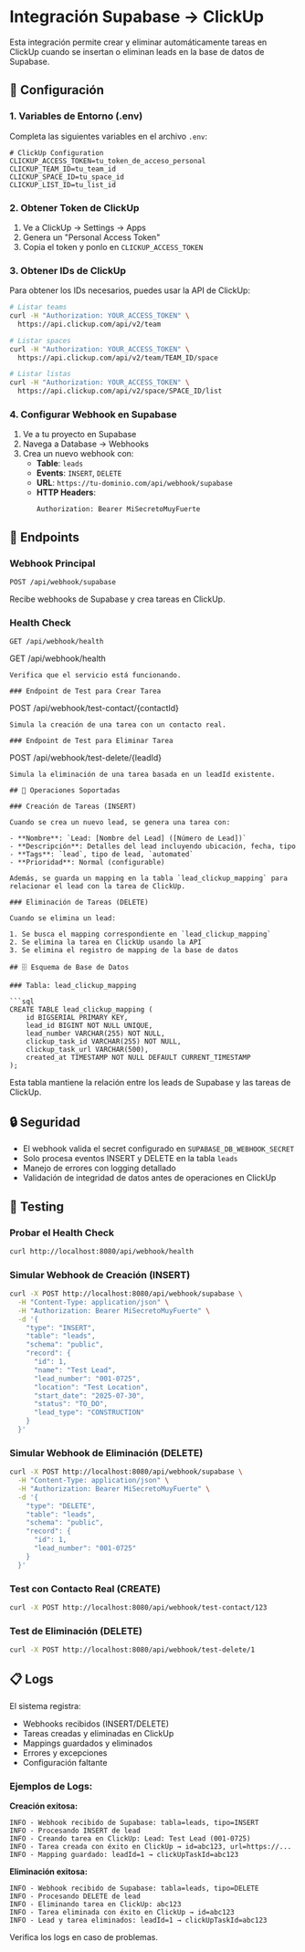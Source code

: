 # Integración Supabase → ClickUp

Esta integración permite crear y eliminar automáticamente tareas en ClickUp cuando se insertan o eliminan leads en la base de datos de Supabase.

## 🔧 Configuración

### 1. Variables de Entorno (.env)

Completa las siguientes variables en el archivo `.env`:

```properties
# ClickUp Configuration
CLICKUP_ACCESS_TOKEN=tu_token_de_acceso_personal
CLICKUP_TEAM_ID=tu_team_id
CLICKUP_SPACE_ID=tu_space_id  
CLICKUP_LIST_ID=tu_list_id
```

### 2. Obtener Token de ClickUp

1. Ve a ClickUp → Settings → Apps
2. Genera un "Personal Access Token"
3. Copia el token y ponlo en `CLICKUP_ACCESS_TOKEN`

### 3. Obtener IDs de ClickUp

Para obtener los IDs necesarios, puedes usar la API de ClickUp:

```bash
# Listar teams
curl -H "Authorization: YOUR_ACCESS_TOKEN" \
  https://api.clickup.com/api/v2/team

# Listar spaces
curl -H "Authorization: YOUR_ACCESS_TOKEN" \
  https://api.clickup.com/api/v2/team/TEAM_ID/space

# Listar listas
curl -H "Authorization: YOUR_ACCESS_TOKEN" \
  https://api.clickup.com/api/v2/space/SPACE_ID/list
```

### 4. Configurar Webhook en Supabase

1. Ve a tu proyecto en Supabase
2. Navega a Database → Webhooks
3. Crea un nuevo webhook con:
   - **Table**: `leads`
   - **Events**: `INSERT`, `DELETE`
   - **URL**: `https://tu-dominio.com/api/webhook/supabase`
   - **HTTP Headers**: 
     ```
     Authorization: Bearer MiSecretoMuyFuerte
     ```

## 📡 Endpoints

### Webhook Principal
```
POST /api/webhook/supabase
```
Recibe webhooks de Supabase y crea tareas en ClickUp.

### Health Check
```
GET /api/webhook/health
```
GET /api/webhook/health
```
Verifica que el servicio está funcionando.

### Endpoint de Test para Crear Tarea
```
POST /api/webhook/test-contact/{contactId}
```
Simula la creación de una tarea con un contacto real.

### Endpoint de Test para Eliminar Tarea
```
POST /api/webhook/test-delete/{leadId}
```
Simula la eliminación de una tarea basada en un leadId existente.

## 📝 Operaciones Soportadas

### Creación de Tareas (INSERT)

Cuando se crea un nuevo lead, se genera una tarea con:

- **Nombre**: `Lead: [Nombre del Lead] ([Número de Lead])`
- **Descripción**: Detalles del lead incluyendo ubicación, fecha, tipo
- **Tags**: `lead`, tipo de lead, `automated`
- **Prioridad**: Normal (configurable)

Además, se guarda un mapping en la tabla `lead_clickup_mapping` para relacionar el lead con la tarea de ClickUp.

### Eliminación de Tareas (DELETE)

Cuando se elimina un lead:

1. Se busca el mapping correspondiente en `lead_clickup_mapping`
2. Se elimina la tarea en ClickUp usando la API
3. Se elimina el registro de mapping de la base de datos

## 🗄️ Esquema de Base de Datos

### Tabla: lead_clickup_mapping

```sql
CREATE TABLE lead_clickup_mapping (
    id BIGSERIAL PRIMARY KEY,
    lead_id BIGINT NOT NULL UNIQUE,
    lead_number VARCHAR(255) NOT NULL,
    clickup_task_id VARCHAR(255) NOT NULL,
    clickup_task_url VARCHAR(500),
    created_at TIMESTAMP NOT NULL DEFAULT CURRENT_TIMESTAMP
);
```

Esta tabla mantiene la relación entre los leads de Supabase y las tareas de ClickUp.

## 🔒 Seguridad

- El webhook valida el secret configurado en `SUPABASE_DB_WEBHOOK_SECRET`
- Solo procesa eventos INSERT y DELETE en la tabla `leads`
- Manejo de errores con logging detallado
- Validación de integridad de datos antes de operaciones en ClickUp

## 🚀 Testing

### Probar el Health Check
```bash
curl http://localhost:8080/api/webhook/health
```

### Simular Webhook de Creación (INSERT)
```bash
curl -X POST http://localhost:8080/api/webhook/supabase \
  -H "Content-Type: application/json" \
  -H "Authorization: Bearer MiSecretoMuyFuerte" \
  -d '{
    "type": "INSERT",
    "table": "leads",
    "schema": "public",
    "record": {
      "id": 1,
      "name": "Test Lead",
      "lead_number": "001-0725",
      "location": "Test Location",
      "start_date": "2025-07-30",
      "status": "TO_DO",
      "lead_type": "CONSTRUCTION"
    }
  }'
```

### Simular Webhook de Eliminación (DELETE)
```bash
curl -X POST http://localhost:8080/api/webhook/supabase \
  -H "Content-Type: application/json" \
  -H "Authorization: Bearer MiSecretoMuyFuerte" \
  -d '{
    "type": "DELETE",
    "table": "leads",
    "schema": "public",
    "record": {
      "id": 1,
      "lead_number": "001-0725"
    }
  }'
```

### Test con Contacto Real (CREATE)
```bash
curl -X POST http://localhost:8080/api/webhook/test-contact/123
```

### Test de Eliminación (DELETE)
```bash
curl -X POST http://localhost:8080/api/webhook/test-delete/1
```

## 📋 Logs

El sistema registra:
- Webhooks recibidos (INSERT/DELETE)
- Tareas creadas y eliminadas en ClickUp
- Mappings guardados y eliminados
- Errores y excepciones
- Configuración faltante

### Ejemplos de Logs:

**Creación exitosa:**
```
INFO - Webhook recibido de Supabase: tabla=leads, tipo=INSERT
INFO - Procesando INSERT de lead
INFO - Creando tarea en ClickUp: Lead: Test Lead (001-0725)
INFO - Tarea creada con éxito en ClickUp → id=abc123, url=https://...
INFO - Mapping guardado: leadId=1 → clickUpTaskId=abc123
```

**Eliminación exitosa:**
```
INFO - Webhook recibido de Supabase: tabla=leads, tipo=DELETE
INFO - Procesando DELETE de lead
INFO - Eliminando tarea en ClickUp: abc123
INFO - Tarea eliminada con éxito en ClickUp → id=abc123
INFO - Lead y tarea eliminados: leadId=1 → clickUpTaskId=abc123
```

Verifica los logs en caso de problemas.
